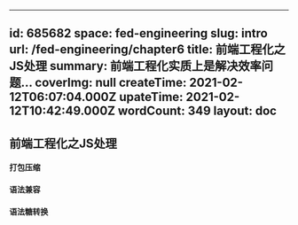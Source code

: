 
---
id: 685682
space: fed-engineering
slug: intro
url: /fed-engineering/chapter6
title: 前端工程化之JS处理
summary: 前端工程化实质上是解决效率问题...
coverImg: null
createTime: 2021-02-12T06:07:04.000Z 
upateTime: 2021-02-12T10:42:49.000Z
wordCount: 349
layout: doc
---

## 前端工程化之JS处理

#### 打包压缩


#### 语法兼容


#### 语法糖转换

